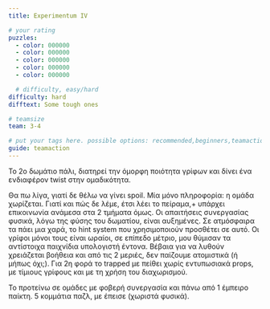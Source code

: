 ```yaml
---
title: Experimentum IV

# your rating
puzzles:
  - color: 000000
  - color: 000000
  - color: 000000
  - color: 000000
  - color: 000000

  # difficulty, easy/hard
difficulty: hard
difftext: Some tough ones

# teamsize
team: 3-4

# put your tags here. possible options: recommended,beginners,teamaction
guide: teamaction
---
```


Το 2ο δωμάτιο πάλι, διατηρεί την όμορφη ποιότητα γρίφων και δίνει ένα ενδιαφέρον twist στην ομαδικότητα.

Θα πω λίγα, γιατί δε θέλω να γίνει spoil. Μία μόνο πληροφορία: η ομάδα χωρίζεται. Γιατί και πώς δε λέμε, έτσι λέει το πείραμα,+
υπάρχει επικοινωνία ανάμεσα στα 2 τμήματα όμως. Οι απαιτήσεις συνεργασίας φυσικά, λόγω της φύσης του δωματίου, είναι αυξημένες.
Σε ατμόσφαιρα τα πάει μια χαρά, το hint system που χρησιμοποιούν προσθέτει σε αυτό. Οι γρίφοι μόνοι τους είναι ωραίοι,
σε επίπεδο μέτριο, μου θύμισαν τα αντίστοιχα παιχνίδια υπολογιστή έντονα. Βέβαια για να λυθούν χρειάζεται βοήθεια και από τις 2 μεριές,
δεν παίζουμε ατομιστικά (ή μήπως όχι;). Για 2η φορά το trapped με πείθει χωρίς εντυπωσιακά props, με τίμιους γρίφους και με τη χρήση του διαχωρισμού.

Το προτείνω σε ομάδες με φοβερή συνεργασία και πάνω από 1 έμπειρο παίκτη. 5 κομμάτια παζλ, με έπεισε (χωριστά φυσικά).
